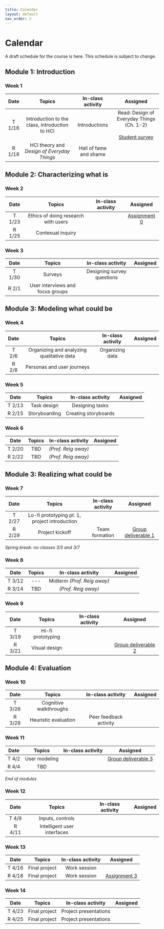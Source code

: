 ```yaml
---
title: Calendar
layout: default
nav_order: 2
---
```


# Calendar

A draft schedule for the course is here. This schedule is subject to change.

## Module 1: Introduction

### Week 1

|  Date  |                     Topics                     |   In-class activity    |                                     Assigned                                      |
| :----: | :--------------------------------------------: | :--------------------: | :-------------------------------------------------------------------------------: |
| T 1/16 | Introduction to the class, introduction to HCI |     Introductions      | Read: Design of Everyday Things (Ch. 1-2) <br><br> [Student survey](/survey.html) |
| R 1/18 |   HCI theory and _Design of Everyday Things_   | Hall of fame and shame |                                                                                   |

## Module 2: Characterizing what is

### Week 2

|  Date  |               Topics                | In-class activity |          Assigned           |
| :----: | :---------------------------------: | :---------------: | :-------------------------: |
| T 1/23 | Ethics of doing research with users |                   | [Assignment 0](/indA0.html) |
| R 1/25 |          Contexual inquiry          |                   |                             |

### Week 3

|  Date  |              Topics              |     In-class activity      | Assigned |
| :----: | :------------------------------: | :------------------------: | :------: |
| T 1/30 |             Surveys              | Designing survey questions |          |
| R 2/1  | User interviews and focus groups |                            |          |

## Module 3: Modeling what could be

### Week 4

| Date  |                  Topics                   | In-class activity | Assigned |
| :---: | :---------------------------------------: | :---------------: | :------: |
| T 2/6 | Organizing and analyzing qualitative data |  Organizing data  |          |
| R 2/8 |        Personas and user journeys         |                   |          |

### Week 5

|  Date  |    Topics     |  In-class activity   | Assigned |
| :----: | :-----------: | :------------------: | :------: |
| T 2/13 |  Task design  |   Designing tasks    |          |
| R 2/15 | Storyboarding | Creating storyboards |          |

### Week 6

|  Date  | Topics |  In-class activity  | Assigned |
| :----: | :----: | :-----------------: | :------: |
| T 2/20 |  TBD   | _(Prof. Reig away)_ |          |
| R 2/22 |  TBD   | _(Prof. Reig away)_ |          |

## Module 3: Realizing what could be

### Week 7

|  Date  |                    Topics                     | In-class activity |              Assigned               |
| :----: | :-------------------------------------------: | :---------------: | :---------------------------------: |
| T 2/27 | Lo-fi prototyping pt. 1, project introduction |                   |                                     |
| R 2/29 |                Project kickoff                |  Team formation   | [Group deliverable 1](/deliv1.html) |

_Spring break: no classes 3/5 and 3/7_

### Week 8

|  Date  | Topics |      In-class activity      | Assigned |
| :----: | :----: | :-------------------------: | :------: |
| T 3/12 |  ---   | Midterm _(Prof. Reig away)_ |          |
| R 3/14 |  TBD   |     _(Prof. Reig away)_     |          |

### Week 9

|  Date  |      Topics       | In-class activity |              Assigned               |
| :----: | :---------------: | :---------------: | :---------------------------------: |
| T 3/19 | Hi-fi prototyping |                   |                                     |
| R 3/21 |   Visual design   |                   | [Group deliverable 2](/deliv2.html) |

## Module 4: Evaluation

### Week 10

|  Date  |         Topics         |   In-class activity    | Assigned |
| :----: | :--------------------: | :--------------------: | :------: |
| T 3/26 | Cognitive walkthroughs |                        |          |
| R 3/28 |  Heuristic evaluation  | Peer feedback activity |          |

### Week 11

| Date  |    Topics     | In-class activity |              Assigned               |
| :---: | :-----------: | :---------------: | :---------------------------------: |
| T 4/2 | User modeling |                   | [Group deliverable 3](/deliv3.html) |
| R 4/4 |      TBD      |                   |                                     |

_End of modules_

### Week 12

|  Date  |           Topics            | In-class activity | Assigned |
| :----: | :-------------------------: | :---------------: | :------: |
| T 4/9  |      Inputs, controls       |                   |          |
| R 4/11 | Intelligent user interfaces |                   |          |

### Week 13

|  Date  |    Topics     | In-class activity |          Assigned           |
| :----: | :-----------: | :---------------: | :-------------------------: |
| T 4/16 | Final project |   Work session    |                             |
| R 4/18 | Final project |   Work session    | [Assignment 3](/indA3.html) |

### Week 14

|  Date  |    Topics     |   In-class activity   | Assigned |
| :----: | :-----------: | :-------------------: | :------: |
| T 4/23 | Final project | Project presentations |          |
| R 4/25 | Final project | Project presentations |          |
